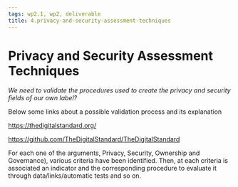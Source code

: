 ```yaml
---
tags: wp2.1, wp2, deliverable
title: 4.privacy-and-security-assessment-techniques
---
```


# Privacy and Security Assessment Techniques

*We need to validate the procedures used to create the privacy and security fields of our own label?*

Below some links about a possible validation process and its explanation

https://thedigitalstandard.org/ 

https://github.com/TheDigitalStandard/TheDigitalStandard

For each one of the arguments, Privacy, Security, Ownership and Governance), various criteria have been identified. Then, at each criteria is associated an indicator and the corresponding procedure to evaluate it through data/links/automatic tests and so on.